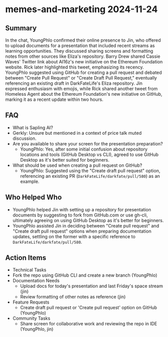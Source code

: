 # memes-and-marketing 2024-11-24

## Summary
 In the chat, YoungPhlo confirmed their online presence to Jin, who offered to upload documents for a presentation that included recent streams as learning opportunities. They discussed sharing screens and formatting notes from other sources like Eliza's repository. Barry Drew shared Cassie Waves' Twitter link about AI16z's new initiative on the Ethereum Foundation website. Rick later highlighted this tweet, emphasizing its recency. YoungPhlo suggested using GitHub for creating a pull request and debated between "Create Pull Request" or "Create Draft Pull Request," eventually referencing an existing draft in DarkFateLife's Eliza repository. Jin expressed enthusiasm with emojis, while Rick shared another tweet from Homeless Agent about the Ethereum Foundation's new initiative on GitHub, marking it as a recent update within two hours.

## FAQ
 - What is Sapling AI?
  - Gerkly: Unsure but mentioned in a context of price talk muted discussion.
- Are you available to share your screen for the presentation preparation?
  - YoungPhlo: Yes, after some initial confusion about repository locations and tools (GitHub Desktop vs CLI), agreed to use GitHub Desktop as it's better suited for beginners.
- What should be used when creating a pull request on GitHub?
  - YoungPhlo: Suggested using the "Create draft pull request" option, referencing an existing PR (`DarkFateLife/darkfate/pull/580`) as an example.

## Who Helped Who
 - YoungPhlo helped Jin with setting up a repository for presentation documents by suggesting to fork from GitHub.com or use gh-cli, ultimately agreeing on using GitHub Desktop as it's better for beginners.
- YoungPhlo assisted Jin in deciding between "Create pull request" and "Create draft pull request" options when preparing documentation updates, settling on the former with a specific reference to `DarkFateLife/darkfate/pull/580`.

## Action Items
 - Technical Tasks
  - Fork the repo using GitHub CLI and create a new branch (YoungPhlo)
- Documentation Needs
  - Upload docs for today's presentation and last Friday's space stream (jin)
  - Review formatting of other notes as reference (jin)
- Feature Requests
  - Create draft pull request or 'Create pull request' option on GitHub (YoungPhlo)
- Community Tasks
  - Share screen for collaborative work and reviewing the repo in IDE (YoungPhlo, jin)

